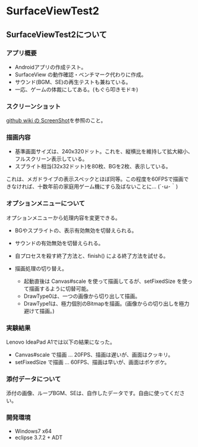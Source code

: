 # SurfaceViewTest2

## SurfaceViewTest2について

### アプリ概要

* Androidアプリの作成テスト。
* SurfaceView の動作確認・ベンチマーク代わりに作成。
* サウンド(BGM、SE)の再生テストも兼ねている。
* 一応、ゲームの体裁にしてある。(もぐら叩きモドキ)

### スクリーンショット

[github wiki の ScreenShot][screenshot]を参照のこと。

[screenshot]: https://github.com/mieki256/SurfaceViewTest2/wiki/ScreenShot

### 描画内容

* 基準画面サイズは、240x320ドット。これを、縦横比を維持して拡大縮小、フルスクリーン表示している。
* スプライト相当(32x32ドット)を80枚、BGを2枚、表示している。

これは、メガドライブの表示スペックとほぼ同等。この程度を60FPSで描画できなければ、十数年前の家庭用ゲーム機にすら及ばないことに… (´･ω･｀)

### オプションメニューについて

オプションメニューから処理内容を変更できる。

* BGやスプライトの、表示有効無効を切替えられる。
* サウンドの有効無効を切替えられる。
* 自プロセスを殺す終了方法と、finish() による終了方法を試せる。

* 描画処理の切り替え。
  * 起動直後は Canvas#scale を使って描画してるが、setFixedSize を使って描画するように切替可能。
  * DrawType0は、一つの画像から切り出して描画。
  * DrawType1は、極力個別のBitmapを描画。(画像からの切り出しを極力避けて描画。)

### 実験結果

Lenovo IdeaPad A1では以下の結果になった。

* Canvas#scale で描画 ... 20FPS、描画は遅いが、画面はクッキリ。
* setFixedSize で描画 ... 60FPS、描画は早いが、画面はボケボケ。

### 添付データについて

添付の画像、ループBGM、SEは、自作したデータです。自由に使ってください。

### 開発環境

* Windows7 x64
* eclipse 3.7.2 + ADT

